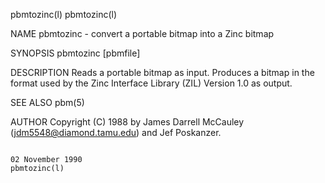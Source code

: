 pbmtozinc(l)                                                                                                                                                                              pbmtozinc(l)

NAME
       pbmtozinc - convert a portable bitmap into a Zinc bitmap

SYNOPSIS
       pbmtozinc [pbmfile]

DESCRIPTION
       Reads a portable bitmap as input.  Produces a bitmap in the format used by the Zinc Interface Library (ZIL) Version 1.0 as output.

SEE ALSO
       pbm(5)

AUTHOR
       Copyright (C) 1988 by James Darrell McCauley (jdm5548@diamond.tamu.edu) and Jef Poskanzer.

                                                                                           02 November 1990                                                                               pbmtozinc(l)
